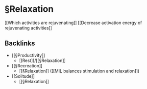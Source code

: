 # §Relaxation
[[Which activities are rejuvenating]]
[[Decrease activation energy of rejuvenating activities]]

## Backlinks
* [[§Productivity]]
	* [[Rest]]/[[§Relaxation]]
* [[§Recreation]]
	* [[§Relaxation]] ([[MIL balances stimulation and relaxation]])
* [[Solitude]]
	* [[§Relaxation]]

<!-- {BearID:32ED9B98-909F-4787-939F-E1D1360FD4A2-23579-00001E0AB6014FBD} -->
